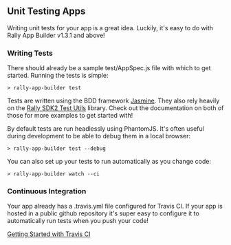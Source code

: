 ## Unit Testing Apps

Writing unit tests for your app is a great idea.  Luckily, it's easy to do with Rally App Builder v1.3.1 and above!

### Writing Tests
There should already be a sample test/AppSpec.js file with which to get started.  Running the tests is simple:

`> rally-app-builder test`

Tests are written using the BDD framework [Jasmine](http://jasmine.github.io/2.2/introduction.html).  They also rely heavily on the [Rally SDK2 Test Utils](https://github.com/RallyApps/sdk2-test-utils) library.  Check out the documentation on both of those for more examples to get started with!

By default tests are run headlessly using PhantomJS.  It's often useful during development to be able to debug them in a local browser:

`> rally-app-builder test --debug`

You can also set up your tests to run automatically as you change code:

`> rally-app-builder watch --ci`

### Continuous Integration

Your app already has a .travis.yml file configured for Travis CI.  If your app is hosted in a public github repository it's super easy to configure it to automatically run tests when you push your code!

[Getting Started with Travis CI](https://docs.travis-ci.com/user/getting-started/)
